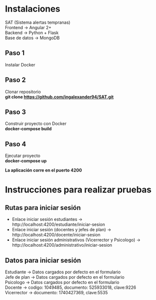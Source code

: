 # Instalaciones

SAT (Sistema alertas tempranas)\
Frontend -> Angular 2+\
Backend -> Python + Flask\
Base de datos -> MongoDB

## Paso 1

Instalar Docker

## Paso 2

Clonar repositorio\
**git clone https://github.com/ingalexander94/SAT.git**

## Paso 3

Construir proyecto con Docker\
**docker-compose build**

## Paso 4

Ejecutar proyecto\
**docker-compose up**

**La aplicación corre en el puerto 4200**

# Instrucciones para realizar pruebas

## Rutas para iniciar sesión

- Enlace iniciar sesión estudiantes -> http://localhost:4200/estudiante/iniciar-sesion
- Enlace iniciar sesión (docentes y jefes de plan) -> http://localhost:4200/docente/iniciar-sesion
- Enlace iniciar sesión administrativos (Vicerrector y Psicologo) -> http://localhost:4200/administrativo/iniciar-sesion

## Datos para iniciar sesión

Estudiante -> Datos cargados por defecto en el formulario\
Jefe de plan -> Datos cargados por defecto en el formulario\
Psicologo -> Datos cargados por defecto en el formulario\
Docente -> codigo: 1049485, documento: 525933018, clave:9226\
Vicerrector -> documento: 1740427369, clave:5535
